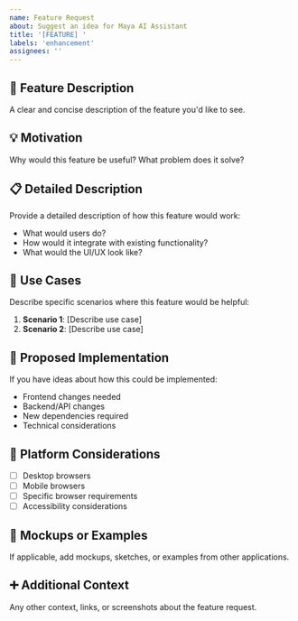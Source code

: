 ```yaml
---
name: Feature Request
about: Suggest an idea for Maya AI Assistant
title: '[FEATURE] '
labels: 'enhancement'
assignees: ''
---
```


## 🚀 Feature Description

A clear and concise description of the feature you'd like to see.

## 💡 Motivation

Why would this feature be useful? What problem does it solve?

## 📋 Detailed Description

Provide a detailed description of how this feature would work:

- What would users do?
- How would it integrate with existing functionality?
- What would the UI/UX look like?

## 🎯 Use Cases

Describe specific scenarios where this feature would be helpful:

1. **Scenario 1**: [Describe use case]
2. **Scenario 2**: [Describe use case]

## 🔧 Proposed Implementation

If you have ideas about how this could be implemented:

- Frontend changes needed
- Backend/API changes
- New dependencies required
- Technical considerations

## 📱 Platform Considerations

- [ ] Desktop browsers
- [ ] Mobile browsers
- [ ] Specific browser requirements
- [ ] Accessibility considerations

## 🎨 Mockups or Examples

If applicable, add mockups, sketches, or examples from other applications.

## ➕ Additional Context

Any other context, links, or screenshots about the feature request.
